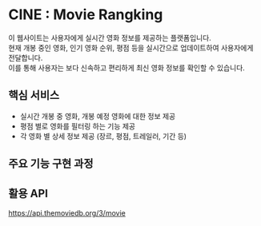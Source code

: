 # CINE : Movie Rangking

이 웹사이트는 사용자에게 실시간 영화 정보를 제공하는 플랫폼입니다. <br>
현재 개봉 중인 영화, 인기 영화 순위, 평점 등을 실시간으로 업데이트하여 사용자에게 전달합니다. <br>
이를 통해 사용자는 보다 신속하고 편리하게 최신 영화 정보를 확인할 수 있습니다. <br>

## 핵심 서비스

- 실시간 개봉 중 영화, 개봉 예정 영화에 대한 정보 제공
- 평점 별로 영화를 필터링 하는 기능 제공
- 각 영화 별 상세 정보 제공 (장르, 평점, 트레일러, 기간 등)

## 주요 기능 구현 과정

## 활용 API

https://api.themoviedb.org/3/movie
